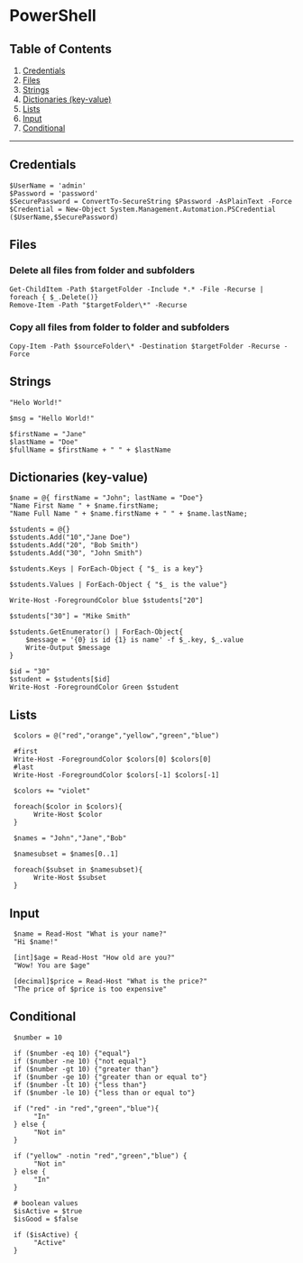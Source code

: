 # PowerShell

##  Table of Contents
1. [Credentials](#Credentials)
2. [Files](#Files)
3. [Strings](#Strings)
4. [Dictionaries (key-value)](#Dictionaries--key-value-)
5. [Lists](#Lists)
6. [Input](#Input)
7. [Conditional](#Conditional)

***
## Credentials
    $UserName = 'admin'
    $Password = 'password'
    $SecurePassword = ConvertTo-SecureString $Password -AsPlainText -Force
    $Credential = New-Object System.Management.Automation.PSCredential ($UserName,$SecurePassword)
    
## Files
### Delete all files from folder and subfolders
    Get-ChildItem -Path $targetFolder -Include *.* -File -Recurse | foreach { $_.Delete()}
    Remove-Item -Path "$targetFolder\*" -Recurse

### Copy all files from folder to folder and subfolders
    Copy-Item -Path $sourceFolder\* -Destination $targetFolder -Recurse -Force

## Strings
    "Helo World!"
    
    $msg = "Hello World!"
    
    $firstName = "Jane"
    $lastName = "Doe"
    $fullName = $firstName + " " + $lastName
    
## Dictionaries (key-value)
    $name = @{ firstName = "John"; lastName = "Doe"}
    "Name First Name " + $name.firstName;
    "Name Full Name " + $name.firstName + " " + $name.lastName;

    $students = @{}
    $students.Add("10","Jane Doe")
    $students.Add("20", "Bob Smith")
    $students.Add("30", "John Smith")

    $students.Keys | ForEach-Object { "$_ is a key"}

    $students.Values | ForEach-Object { "$_ is the value"}

    Write-Host -ForegroundColor blue $students["20"]

    $students["30"] = "Mike Smith"

    $students.GetEnumerator() | ForEach-Object{
        $message = '{0} is id {1} is name' -f $_.key, $_.value
        Write-Output $message
    }

    $id = "30"
    $student = $students[$id]
    Write-Host -ForegroundColor Green $student 


## Lists     
 
     $colors = @("red","orange","yellow","green","blue")

     #first
     Write-Host -ForegroundColor $colors[0] $colors[0]
     #last
     Write-Host -ForegroundColor $colors[-1] $colors[-1]

     $colors += "violet"

     foreach($color in $colors){
          Write-Host $color
     }   
      
     $names = "John","Jane","Bob"
   
     $namesubset = $names[0..1]
    
     foreach($subset in $namesubset){
          Write-Host $subset
     }

## Input 
     $name = Read-Host "What is your name?"
     "Hi $name!"

     [int]$age = Read-Host "How old are you?"
     "Wow! You are $age"

     [decimal]$price = Read-Host "What is the price?"
     "The price of $price is too expensive" 

## Conditional
     $number = 10

     if ($number -eq 10) {"equal"}
     if ($number -ne 10) {"not equal"}
     if ($number -gt 10) {"greater than"}
     if ($number -ge 10) {"greater than or equal to"}
     if ($number -lt 10) {"less than"}
     if ($number -le 10) {"less than or equal to"}

     if ("red" -in "red","green","blue"){
          "In"
     } else {
          "Not in"
     }

     if ("yellow" -notin "red","green","blue") {
          "Not in"
     } else {
          "In"
     }

     # boolean values
     $isActive = $true
     $isGood = $false

     if ($isActive) {
          "Active"
     } 
